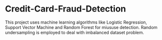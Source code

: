 # Credit-Card-Fraud-Detection
This project uses machine learning algorithms like Logistic Regression, Support Vector Machine and Random Forest for miususe detection.
Random undersampling is employed to deal with imbalanced dataset problem. 

